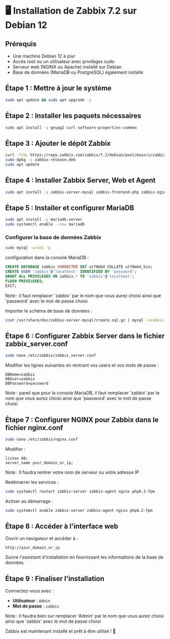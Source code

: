 # 🖥️ Installation de Zabbix 7.2 sur Debian 12

## Prérequis
- Une machine Debian 12 à jour
- Accès root ou un utilisateur avec privilèges sudo
- Serveur web (NGINX ou Apache) installé sur Debian
- Base de données (MariaDB ou PostgreSQL) également installé

## Étape 1 : Mettre à jour le système
```bash
sudo apt update && sudo apt upgrade -y
```

## Étape 2 : Installer les paquets nécessaires
```bash
sudo apt install -y gnupg2 curl software-properties-common
```

## Étape 3 : Ajouter le dépôt Zabbix
```bash
curl -fsSL https://repo.zabbix.com/zabbix/7.2/debian/pool/main/z/zabbix-release/zabbix-release_7.2-1%2Bdebian12_all.deb -o zabbix-release.deb
sudo dpkg -i zabbix-release.deb
sudo apt update
```

## Étape 4 : Installer Zabbix Server, Web et Agent
```bash
sudo apt install -y zabbix-server-mysql zabbix-frontend-php zabbix-nginx-conf zabbix-agent
```

## Étape 5 : Installer et configurer MariaDB
```bash
sudo apt install -y mariadb-server
sudo systemctl enable --now mariadb
```

### Configurer la base de données Zabbix
```bash
sudo mysql -uroot -p
```
configuration dans la console MariaDB :
```sql
CREATE DATABASE zabbix CHARACTER SET utf8mb4 COLLATE utf8mb4_bin;
CREATE USER 'zabbix'@'localhost' IDENTIFIED BY 'password';
GRANT ALL PRIVILEGES ON zabbix.* TO 'zabbix'@'localhost';
FLUSH PRIVILEGES;
EXIT;
```
Note : il faut remplacer 'zabbix' par le nom que vous aurez choisi ainsi que 'password' avec le mot de passe choisi

Importer le schéma de base de données :
```bash
zcat /usr/share/doc/zabbix-server-mysql/create.sql.gz | mysql -uzabbix -p zabbix
```

## Étape 6 : Configurer Zabbix Server dans le fichier zabbix_server.conf
```bash
sudo nano /etc/zabbix/zabbix_server.conf
```
Modifier les lignes suivantes en rentrant vos users et vos mots de passe :
```
DBName=zabbix
DBUser=zabbix
DBPassword=password
```
Note : pareil que pour la console MariaDB, il faut remplacer 'zabbix' par le nom que vous aurez choisi ainsi que 'password' avec le mot de passe choisi

## Étape 7 : Configurer NGINX pour Zabbix dans le fichier nginx.conf
```bash
sudo nano /etc/zabbix/nginx.conf
```
Modifier :
```
listen 80;
server_name your_domain_or_ip;
```
Note : Il faudra rentrer votre nom de serveur ou votre adresse IP

Redémarrer les services :
```bash
sudo systemctl restart zabbix-server zabbix-agent nginx php8.2-fpm
```
Activer au démarrage :
```bash
sudo systemctl enable zabbix-server zabbix-agent nginx php8.2-fpm
```

## Étape 8 : Accéder à l'interface web
Ouvrir un navigateur et accéder à :
```
http://your_domain_or_ip
```

Suivre l'assistant d'installation en fournissant les informations de la base de données.

## Étape 9 : Finaliser l'installation
Connectez-vous avec :
- **Utilisateur** : `Admin`
- **Mot de passe** : `zabbix`

Note : Il faudra bien sur remplacer 'Admin' par le nom que vous aurez choisi ainsi que 'zabbix' avec le mot de passe choisi

Zabbix est maintenant installé et prêt à être utilisé ! 🎉

